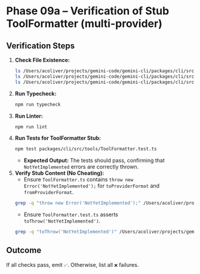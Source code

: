 # Phase 09a – Verification of Stub ToolFormatter (multi-provider)

## Verification Steps

1.  **Check File Existence:**
    ```bash
    ls /Users/acoliver/projects/gemini-code/gemini-cli/packages/cli/src/tools/IToolFormatter.ts
    ls /Users/acoliver/projects/gemini-code/gemini-cli/packages/cli/src/tools/ToolFormatter.ts
    ls /Users/acoliver/projects/gemini-code/gemini-cli/packages/cli/src/tools/ToolFormatter.test.ts
    ```
2.  **Run Typecheck:**
    ```bash
    npm run typecheck
    ```
3.  **Run Linter:**
    ```bash
    npm run lint
    ```
4.  **Run Tests for ToolFormatter Stub:**
    ```bash
    npm test packages/cli/src/tools/ToolFormatter.test.ts
    ```
    - **Expected Output:** The tests should pass, confirming that `NotYetImplemented` errors are correctly thrown.
5.  **Verify Stub Content (No Cheating):**
    - Ensure `ToolFormatter.ts` contains `throw new Error('NotYetImplemented');` for `toProviderFormat` and `fromProviderFormat`.
    ```bash
    grep -q "throw new Error('NotYetImplemented');" /Users/acoliver/projects/gemini-code/gemini-cli/packages/cli/src/tools/ToolFormatter.ts
    ```
    - Ensure `ToolFormatter.test.ts` asserts `toThrow('NotYetImplemented')`.
    ```bash
    grep -q "toThrow('NotYetImplemented')" /Users/acoliver/projects/gemini-code/gemini-cli/packages/cli/src/tools/ToolFormatter.test.ts
    ```

## Outcome

If all checks pass, emit `✅`. Otherwise, list all `❌` failures.
